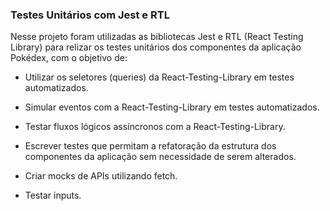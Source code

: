 ### Testes Unitários com Jest e RTL

Nesse projeto foram utilizadas as bibliotecas Jest e RTL (React Testing Library) para relizar os testes unitários dos componentes da aplicação Pokédex, com o objetivo de:

* Utilizar os seletores (queries) da React-Testing-Library em testes automatizados.

* Simular eventos com a React-Testing-Library em testes automatizados.

* Testar fluxos lógicos assíncronos com a React-Testing-Library.

* Escrever testes que permitam a refatoração da estrutura dos componentes da aplicação sem necessidade de serem alterados.

* Criar mocks de APIs utilizando fetch.

* Testar inputs.
